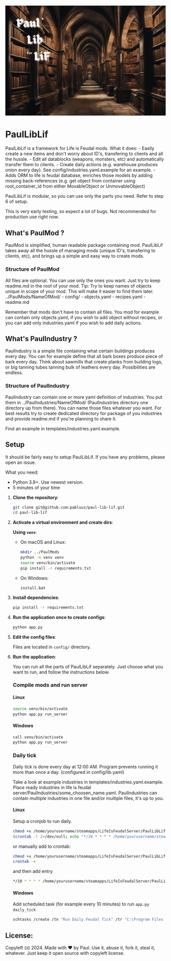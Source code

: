![Logo](readme_logo.png?raw=true)
# PaulLibLif
PaulLibLif is a framework for Life is Feudal mods. What it does:
    - Easily create a new items and don't worry about ID's, transfering to clients and all the hussle.
    - Edit all datablocks (weapons, monsters, etc) and automatically transfer them to clients.
    - Create daily actions (e.g. warehouse produces onion every day). See config/industries.yaml.example for an example.
    - Adds ORM to life is feudal database, enriches those models by adding missing back-references (e.g. get object from container using root_container_id from either MovableObject or UnmovableObject)

PaulLibLif is modular, so you can use only the parts you need. Refer to step 6 of setup.

This is very early testing, so expect a lot of bugs. Not recommended for production use right now.

## What's PaulMod ?
PaulMod is simplified, human readable package containing mod. PaulLibLif takes away all the hussle of managing mods (unique ID's, transfering to clients, etc), and brings up a simple and easy way to create mods.

### Structure of PaulMod
All files are optional. You can use only the ones you want. Just try to keep readme.md in the root of your mod.
Tip: Try to keep names of objects unique in scope of your mod. This will make it easier to find them later.
../PaulMods/NameOfMod/
    - config/
    - objects.yaml
    - recipes.yaml
    - readme.md

Remember that mods don't have to contain all files. You mod for example can contain only objects.yaml, if you wish to add object without recipes, or you can add only industries.yaml if you wish to add daily actions.

## What's PaulIndustry ?
PaulIndustry is a simple file containing what certain buildings produces every day. You can for example define that all bark boxes produce piece of bark every day. Think about sawmills that create planks from building logs, or big tanning tubes tanning bulk of leathers every day. Possibilities are endless.

### Structure of PaulIndustry
PaulIndustry can contain one or more yaml definition of industries. You put them in ../PaulIndustries/NameOfMod/ (PaulIndustries directory one directory up from there). You can name those files whatever you want. For best results try to create dedicated directory for package of you industries and provide readme.md if you're planning to share it.

Find an example in templates/industries.yaml.example.

## Setup
It should be fairly easy to setup PaulLibLif. If you have any problems, please open an issue.

What you need:
- Python 3.8+. Use newest version.
- 5 minutes of your time

1. **Clone the repository**:

    ```bash
    git clone git@github.com:pabluuz/paul-lib-lif.git
    cd paul-lib-lif
    ```

2. **Activate a virtual environment and create dirs**:

    **Using `venv`**:

    - On macOS and Linux:

        ```bash
        mkdir ../PaulMods
        python -m venv venv
        source venv/bin/activate
        pip install -r requirements.txt
        ```

    - On Windows:

        ```batch
        install.bat
        ```

3. **Install dependencies**:

    ```bash
    pip install -r requirements.txt
    ```

4. **Run the application once to create configs**:

    ```bash
    python app.py
    ```

5. **Edit the config files**:

    Files are located in `config/` directory.

6. **Run the application**:

    You can run all the parts of PaulLibLif separately. Just choose what you want to run, and follow the instructions below.

    ### Compile mods and run server

    #### Linux
    ```bash
    source venv/bin/activate
    python app.py run_server
    ```

    #### Windows
    ```bash
    call venv/bin/activate
    python app.py run_server
    ```

    ### Daily tick
    Daily tick is done every day at 12:00 AM. Program prevents running it more than once a day. (configured in config/lib.yaml)

    Take a look at example industries in templates/industries.yaml.example.
    Place ready industries in life is feudal server/PaulIndustries/some_choosen_name.yaml.
    PaulIndustries can contain multiple industries in one file and/or multiple files, it's up to you.

    #### Linux
    Setup a cronjob to run daily.
    ```bash
    chmod +x /home/yourusername/steamapps/LifeIsFeudalServer/PaulLibLif/run_daily_tick.sh
    (crontab -l 2>/dev/null; echo "*/10 * * * * /home/yourusername/steamapps/LifeIsFeudalServer/PaulLibLif/run_daily_tick.sh") | crontab -
    ```

    or manually add to crontab:
    ```bash
    chmod +x /home/yourusername/steamapps/LifeIsFeudalServer/PaulLibLif/run_daily_tick.sh
    crontab -e
    ```
    and then add entry
    ```bash
    */10 * * * * /home/yourusername/steamapps/LifeIsFeudalServer/PaulLibLif/run_daily_tick.sh
    ```

    #### Windows
    Add scheduled task (for example every 10 minutes) to run `app.py daily_tick`
    ```bash
    schtasks /create /tn "Run Daily Feudal Tick" /tr "C:\Program Files (x86)\Steam\steamapps\common\Life is Feudal Your Own Dedicated Server\PaulLibLif\windows_daily_tick.bat" /sc minute /mo 10 /ru SYSTEM
    ```

## License:
Copyleft (ↄ) 2024. Made with ❤️ by Paul. Use it, abuse it, fork it, steal it, whatever. Just keep it open source with copyleft license.